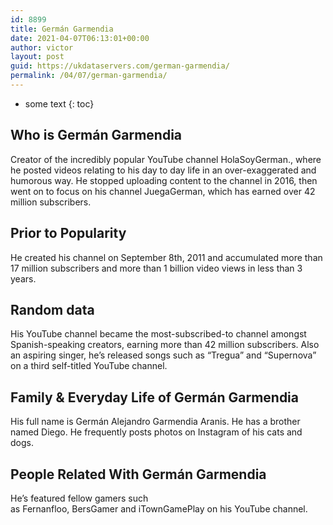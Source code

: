 ```yaml
---
id: 8899
title: Germán Garmendia
date: 2021-04-07T06:13:01+00:00
author: victor
layout: post
guid: https://ukdataservers.com/german-garmendia/
permalink: /04/07/german-garmendia/
---
```


* some text
{: toc}


## Who is Germán Garmendia



Creator of the incredibly popular YouTube channel HolaSoyGerman., where he posted videos relating to his day to day life in an over-exaggerated and humorous way. He stopped uploading content to the channel in 2016, then went on to focus on his channel JuegaGerman, which has earned over 42 million subscribers.  

                
                
                
## Prior to Popularity



He created his channel on September 8th, 2011 and accumulated more than 17 million subscribers and more than 1 billion video views in less than 3 years.

                
                
                
## Random data



His YouTube channel became the most-subscribed-to channel amongst Spanish-speaking creators, earning more than 42 million subscribers. Also an aspiring singer, he&#8217;s released songs such as &#8220;Tregua&#8221; and &#8220;Supernova&#8221; on a third self-titled YouTube channel. 

                
                
                
## Family & Everyday Life of Germán Garmendia



His full name is Germán Alejandro Garmendia Aranis. He has a brother named Diego. He frequently posts photos on Instagram of his cats and dogs. 

                
                
                
## People Related With Germán Garmendia



He&#8217;s featured fellow gamers such as Fernanfloo, BersGamer and iTownGamePlay on his YouTube channel. 

                
              
            
          
          
          